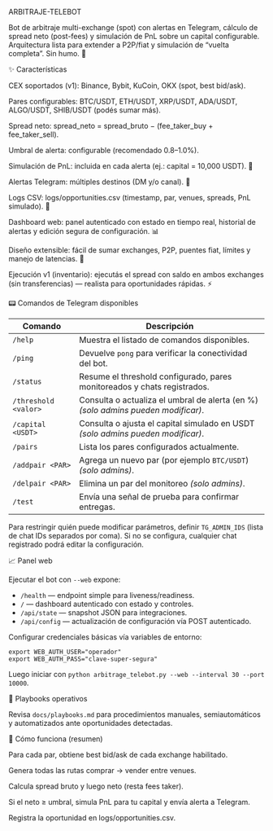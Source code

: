 ARBITRAJE-TELEBOT

Bot de arbitraje multi-exchange (spot) con alertas en Telegram, cálculo de spread neto (post-fees) y simulación de PnL sobre un capital configurable.
Arquitectura lista para extender a P2P/fiat y simulación de “vuelta completa”. Sin humo. 🚀

✨ Características

CEX soportados (v1): Binance, Bybit, KuCoin, OKX (spot, best bid/ask).

Pares configurables: BTC/USDT, ETH/USDT, XRP/USDT, ADA/USDT, ALGO/USDT, SHIB/USDT (podés sumar más).

Spread neto: spread_neto = spread_bruto − (fee_taker_buy + fee_taker_sell).

Umbral de alerta: configurable (recomendado 0.8–1.0%).

Simulación de PnL: incluida en cada alerta (ej.: capital = 10,000 USDT). 🧮

Alertas Telegram: múltiples destinos (DM y/o canal). 🔔

Logs CSV: logs/opportunities.csv (timestamp, par, venues, spreads, PnL simulado). 🧾

Dashboard web: panel autenticado con estado en tiempo real, historial de alertas y edición segura de configuración. 📊

Diseño extensible: fácil de sumar exchanges, P2P, puentes fiat, límites y manejo de latencias. 🧰

Ejecución v1 (inventario): ejecutás el spread con saldo en ambos exchanges (sin transferencias) — realista para oportunidades rápidas. ⚡

📟 Comandos de Telegram disponibles

| Comando | Descripción |
| --- | --- |
| `/help` | Muestra el listado de comandos disponibles. |
| `/ping` | Devuelve `pong` para verificar la conectividad del bot. |
| `/status` | Resume el threshold configurado, pares monitoreados y chats registrados. |
| `/threshold <valor>` | Consulta o actualiza el umbral de alerta (en %) _(solo admins pueden modificar)_. |
| `/capital <USDT>` | Consulta o ajusta el capital simulado en USDT _(solo admins pueden modificar)_. |
| `/pairs` | Lista los pares configurados actualmente. |
| `/addpair <PAR>` | Agrega un nuevo par (por ejemplo `BTC/USDT`) _(solo admins)_. |
| `/delpair <PAR>` | Elimina un par del monitoreo _(solo admins)_. |
| `/test` | Envía una señal de prueba para confirmar entregas. |

Para restringir quién puede modificar parámetros, definir `TG_ADMIN_IDS` (lista de chat IDs separados por coma). Si no se configura, cualquier chat registrado podrá editar la configuración.

📈 Panel web

Ejecutar el bot con `--web` expone:

- `/health` — endpoint simple para liveness/readiness.
- `/` — dashboard autenticado con estado y controles.
- `/api/state` — snapshot JSON para integraciones.
- `/api/config` — actualización de configuración vía POST autenticado.

Configurar credenciales básicas vía variables de entorno:

```
export WEB_AUTH_USER="operador"
export WEB_AUTH_PASS="clave-super-segura"
```

Luego iniciar con `python arbitrage_telebot.py --web --interval 30 --port 10000`.

🔎 Playbooks operativos

Revisa `docs/playbooks.md` para procedimientos manuales, semiautomáticos y automatizados ante oportunidades detectadas.

🧠 Cómo funciona (resumen)

Para cada par, obtiene best bid/ask de cada exchange habilitado.

Genera todas las rutas comprar → vender entre venues.

Calcula spread bruto y luego neto (resta fees taker).

Si el neto ≥ umbral, simula PnL para tu capital y envía alerta a Telegram.

Registra la oportunidad en logs/opportunities.csv.
